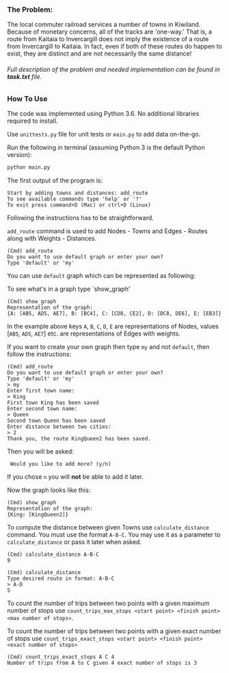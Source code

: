 ### The Problem:  
The local commuter railroad services a number of towns in Kiwiland.  Because of monetary concerns, all of the tracks are 'one-way.' That is, a route from Kaitaia to Invercargill does not imply the existence of a route from Invercargill to Kaitaia.  In fact, even if both of these routes do happen to exist, they are distinct and are not necessarily the same distance!

###### Full description of the problem and needed implementation can be found in __task.txt__ file.


### How To Use

The code was implemented using Python 3.6. No additional libraries required to install.

Use `unittests.py` file for unit tests or `main.py` to add data on-the-go.

Run the following in terminal (assuming Python 3 is the default Python version):
```bash
python main.py
```

The first output of the program is:

```
Start by adding towns and distances: add_route
To see available commands type 'help' or '?'
To exit press command+D (Mac) or ctrl+D (Linux)

```

Following the instructions has to be straightforward.

`add_route` command is used to add Nodes - Towns and Edges - Routes along with Weights - Distances.

```
(Cmd) add_route
Do you want to use default graph or enter your own?
Type 'default' or 'my'

```

You can use `default` graph which can be represented as following:

To see what's in a graph type `show_graph'

```
(Cmd) show_graph
Representation of the graph:
{A: [AB5, AD5, AE7], B: [BC4], C: [CD8, CE2], D: [DC8, DE6], E: [EB3]}

```

In the example above keys `A`, `B`, `C`, `D`, `E` are representations of Nodes, values [`AB5`, `AD5`, `AE7`] etc. are representations of Edges with weights.

If you want to create your own graph then type `my` and not `default`, then follow the instructions:

```
(Cmd) add_route
Do you want to use default graph or enter your own?
Type 'default' or 'my'
> my
Enter first town name: 
> King
First town King has been saved
Enter second town name: 
> Queen
Second town Queen has been saved
Enter distance between two cities: 
> 2
Thank you, the route KingQueen2 has been saved.

```

Then you will be asked:

```
 Would you like to add more? (y/n)

```
If you chose `n` you will __not__ be able to add it later.

Now the graph looks like this: 

```
(Cmd) show_graph
Representation of the graph:
{King: [KingQueen2]}
```

To compute the distance between given Towns use `calculate_distance` command. 
You must use the format `A-B-C`.
You may use it as a parameter to `calculate_distance` or pass it later when asked.

```
(Cmd) calculate_distance A-B-C
9
```

```
(Cmd) calculate_distance
Type desired route in format: A-B-C
> A-D
5

```

To count the number of trips between two points with a given maximum number of stops use `count_trips_max_stops <start point> <finish point> <max number of stops>`.

To count the number of trips between two points with a given exact number of stops use `count_trips_exact_stops <start point> <finish point> <exact number of stops>`

```
(Cmd) count_trips_exact_stops A C 4
Number of trips from A to C given 4 exact number of stops is 3
```